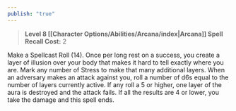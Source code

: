 ```yaml
---
publish: "true"
---
```

> **Level 8 [[Character Options/Abilities/Arcana/index|Arcana]] Spell**
> **Recall Cost:** 2

Make a Spellcast Roll (14). Once per long rest on a success, you create a layer of illusion over your body that makes it hard to tell exactly where you are. Mark any number of Stress to make that many additional layers. When an adversary makes an attack against you, roll a number of d6s equal to the number of layers currently active. If any roll a 5 or higher, one layer of the aura is destroyed and the attack fails. If all the results are 4 or lower, you take the damage and this spell ends.
